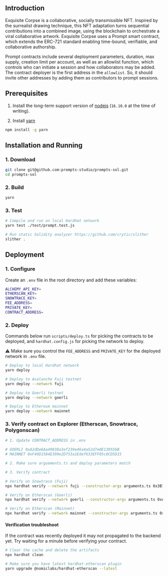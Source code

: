 ## Introduction

Exquisite Corpse is a collaborative, socially transmissible NFT. Inspired by the surrealist drawing technique, this NFT adaptation turns sequential contributions into a combined image, using the blockchain to orchestrate a viral collaborative artwork. Exquisite Corpse uses a Prompt smart contract, which extends the ERC-721 standard enabling time-bound, verifiable, and collaborative authorship.

Prompt contracts include several deployment parameters, duration, max supply, creation limit per account, as well as an allowlist function, which controls who can initiate a session and how collaborators may be added. The contract deployer is the first address in the `allowlist`. So, it should invite other addresses by adding them as contributors to prompt sessions.

## Prerequisites

1. Install the long-term support version of [nodejs](https://nodejs.org/en) (`16.10.0` at the time of writing).

2. Install [yarn](https://yarnpkg.com)
```sh
npm install -g yarn
```

## Installation and Running

### 1. Download
```sh
git clone git@github.com:prompts-studio/prompts-sol.git
cd prompts-sol
```

### 2. Build
```sh
yarn
```

### 3. Test
```sh
# Compile and run on local Hardhat network
yarn test ./test/prompt.test.js

# Run static Solidity analyzer https://github.com/crytic/slither
slither .
```


## Deployment

### 1. Configure

Create an `.env` file in the root directory and add these variables:

```sh
ALCHEMY_API_KEY=
ETHERSCAN_KEY=
SNOWTRACE_KEY=
FEE_ADDRESS=
PRIVATE_KEY=
CONTRACT_ADDRESS=
```

### 2. Deploy

Commands below run `scripts/deploy.ts` for picking the contracts to be deployed, and `hardhat.config.js` for picking the network to deploy.

⚠️ Make sure you control the `FEE_ADDRESS` and `PRIVATE_KEY` for the deployed network in `.env` file.

```sh
# Deploy to local Hardhat network
yarn deploy

# Deploy to Avalanche Fuji testnet
yarn deploy --network fuji

# Deploy to Goerli testnet
yarn deploy --network goerli

# Deploy to Ethereum mainnet
yarn deploy --network mainnet
```

### 3. Verify contract on Explorer (Etherscan, Snowtrace, Polygonscan)

```sh
# 1. Update CONTRACT_ADDRESS in .env

# GOERLI 0xA2dDe6Aa49838a3ef239e46a4a52d7e0E139556B
# MAINNET 0xF49D1584E399e2D753a1Edef633EFF05c8CD5D15

# 2. Make sure arguements.ts and deploy parameters match

# 3. Verify contract

# Verify on Snowtrace (Fuji)
npx hardhat verify --network fuji --constructor-args arguments.ts 0x3B72c90EA674706ab80E0D37F41fFac692ff55D9 --show-stack-traces

# Verify on Etherscan (Goerli)
npx hardhat verify --network goerli --constructor-args arguments.ts 0xA2dDe6Aa49838a3ef239e46a4a52d7e0E139556B --show-stack-traces

# Verify on Etherscan (Mainnet)
npx hardhat verify --network mainnet --constructor-args arguments.ts 0xF49D1584E399e2D753a1Edef633EFF05c8CD5D15 --show-stack-traces

```

#### Verification troubleshoot

If the contract was recently deployed it may not propagated to the backend yet. Try waiting for a minute before verifying your contract.

```sh
# Clear the cache and delete the artifacts
npx hardhat clean

# Make sure you have latest hardhat-etherscan plugin
yarn upgrade @nomiclabs/hardhat-etherscan --latest
```
